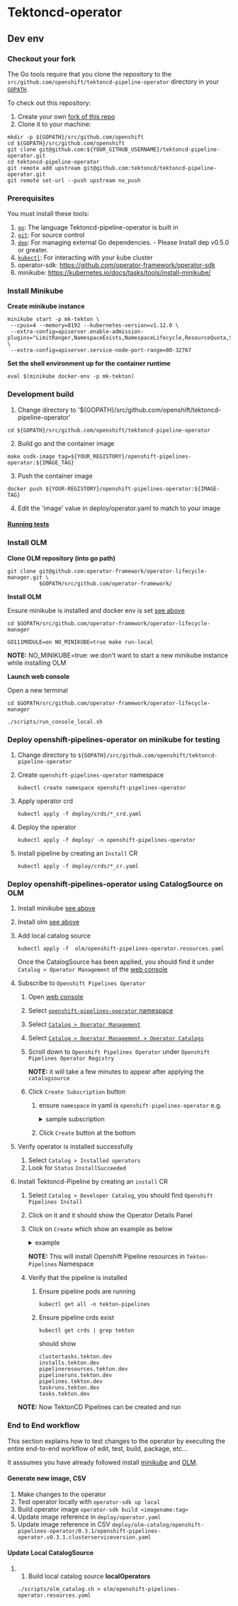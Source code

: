 # Tektoncd-operator

## Dev env

### Checkout your fork

The Go tools require that you clone the repository to the
`src/github.com/openshift/tektoncd-pipeline-operator` directory in your
[`GOPATH`](https://github.com/golang/go/wiki/SettingGOPATH).

To check out this repository:

1. Create your own
   [fork of this repo](https://help.github.com/articles/fork-a-repo/)
1. Clone it to your machine:

```shell
mkdir -p ${GOPATH}/src/github.com/openshift
cd ${GOPATH}/src/github.com/openshift
git clone git@github.com:${YOUR_GITHUB_USERNAME}/tektoncd-pipeline-operator.git
cd tektoncd-pipeline-operator
git remote add upstream git@github.com:tektoncd/tektoncd-pipeline-operator.git
git remote set-url --push upstream no_push
```

### Prerequisites
You must install these tools:

1. [`go`](https://golang.org/doc/install): The language Tektoncd-pipeline-operator is
   built in
1. [`git`](https://help.github.com/articles/set-up-git/): For source control
1. [`dep`](https://github.com/golang/dep): For managing external Go
   dependencies. - Please Install dep v0.5.0 or greater.
1. [`kubectl`](https://kubernetes.io/docs/tasks/tools/install-kubectl/): For
   interacting with your kube cluster
1. operator-sdk: https://github.com/operator-framework/operator-sdk
1. minikube: https://kubernetes.io/docs/tasks/tools/install-minikube/

### Install Minikube

**Create minikube instance**

```
minikube start -p mk-tekton \
 --cpus=4 --memory=8192 --kubernetes-version=v1.12.0 \
 --extra-config=apiserver.enable-admission-plugins="LimitRanger,NamespaceExists,NamespaceLifecycle,ResourceQuota,ServiceAccount,DefaultStorageClass,MutatingAdmissionWebhook"  \
 --extra-config=apiserver.service-node-port-range=80-32767
```

**Set the shell environment up for the container runtime**

```
eval $(minikube docker-env -p mk-tekton)
```

### Development build

1. Change directory to '${GOPATH}/src/github.com/openshift/tektoncd-pipeline-operator'
```
cd ${GOPATH}/src/github.com/openshift/tektoncd-pipeline-operator
```
2. Build go and the container image
```
make osdk-image tag=${YOUR_REGISTORY}/openshift-pipelines-operator:${IMAGE_TAG}
```
3. Push the container image
```
docker push ${YOUR-REGISTORY}/openshift-pipelines-operator:${IMAGE-TAG}
```
4. Edit the 'image' value in deploy/operator.yaml to match to your image

#### [Running tests](docs/tests.md)

### Install OLM

**Clone OLM repository (into go path)**

```
git clone git@github.com:operator-framework/operator-lifecycle-manager.git \
          $GOPATH/src/github.com/operator-framework/
```

**Install OLM**

Ensure minikube is installed and docker env is set [see above](#install-minikube)

```
cd $GOPATH/src/github.com/operator-framework/operator-lifecycle-manager
```
```
GO111MODULE=on NO_MINIKUBE=true make run-local
```
**NOTE:** NO_MINIKUBE=true: we don't want to start a new minikube instance while installing OLM

**Launch web console**

Open a new terminal

```
cd $GOPATH/src/github.com/operator-framework/operator-lifecycle-manager
```

```
./scripts/run_console_local.sh
```

### Deploy openshift-pipelines-operator on minikube for testing

1. Change directory to `${GOPATH}/src/github.com/openshift/tektoncd-pipeline-operator`

1. Create `openshift-pipelines-operator` namespace

   `kubectl create namespace openshift-pipelines-operator`

1. Apply operator crd

   `kubectl apply -f deploy/crds/*_crd.yaml`

1. Deploy the operator

    `kubectl apply -f deploy/ -n openshift-pipelines-operator`

1. Install pipeline by creating an `Install` CR

    `kubectl apply -f deploy/crds/*_cr.yaml`

### Deploy openshift-pipelines-operator using CatalogSource on OLM

1. Install minikube [see above](#install-minikube)
1. Install olm [see above](#install-olm)
1. Add local catalog source

    `kubectl apply -f  olm/openshift-pipelines-operator.resources.yaml`

    Once the CatalogSource has been applied, you should find it
    under `Catalog > Operator Management`  of the [web console]

1. Subscribe to `Openshift Pipelines Operator`
    1. Open [web console]
    1. Select [`openshift-pipelines-operator` namespace](http://localhost:9000/status/ns/openshift-pipelines-operator)
    1. Select [`Catalog > Operator Management`](http://0.0.0.0:9000/operatormanagement/ns/openshift-pipelines-operator)
    1. Select [`Catalog > Operator Management > Operator Catalogs`](http://0.0.0.0:9000/operatormanagement/ns/openshift-pipelines-operator/catalogsources)
    1. Scroll down to `Openshift Pipelines Operator` under `Openshift Pipelines Operator Registry`

        **NOTE:** it will take a few minutes to appear after applying the `catalogsource`

    1. Click `Create Subscription` button
        1. ensure `namespace` in yaml is `openshift-pipelines-operator` e.g.
            <details>
              <summary> sample subscription </summary>

              ```yaml
                apiVersion: operators.coreos.com/v1alpha1
                kind: Subscription
                metadata:
                  generateName: openshift-pipelines-operator-
                  namespace: openshift-pipelines-operator
                spec:
                  source: openshift-pipelines-operator-registry
                  sourceNamespace: openshift-pipelines-operator
                  name: openshift-pipelines-operator
                  startingCSV: openshift-pipelines-operator.v0.3.1
                  channel: alpha
              ```
            </details>
        1. Click `Create` button at the bottom

  1. Verify operator is installed successfully
      1. Select `Catalog > Installed operators`
      1. Look for `Status` `InstallSucceeded`

1. Install Tektoncd-Pipeline by creating an `install` CR
    1. Select `Catalog > Developer Catalog`, you should find `Openshift Pipelines Install`
    1. Click on it and it should show the Operator Details Panel
    1. Click on `Create` which show an example as below
        <details>
        <summary> example </summary>

        ```yaml
            apiVersion: tekton.dev/v1alpha1
            kind: Install
            metadata:
            name: pipelines-install
            namespace: openshift-pipelines-operator
            spec: {}
        ```
        </details>

        **NOTE:** This will install Openshift Pipeline resources in `Tekton-Pipelines` Namespace
    1. Verify that the pipeline is installed
        1. Ensure pipeline pods are running

           `kubectl get all -n tekton-pipelines`

        1. Ensure pipeline crds exist

           `kubectl get crds | grep tekton`

           should show

           ```shell
           clustertasks.tekton.dev
           installs.tekton.dev
           pipelineresources.tekton.dev
           pipelineruns.tekton.dev
           pipelines.tekton.dev
           taskruns.tekton.dev
           tasks.tekton.dev
           ```
    **NOTE:** Now TektonCD Pipelines can be created and run

### End to End workflow

This section explains how to test changes to the operator by executing the entire end-to-end workflow of edit, test, build, package, etc... 

It asssumes you have already followed install [minikube](#install-minikube) and [OLM](#install-olm).

#### Generate new image, CSV

1. Make changes to the operator
1. Test operator locally with `operator-sdk up local`
1. Build operator image `operator-sdk build <imagename:tag>`
1. Update image reference in `deploy/operator.yaml`
1. Update image reference in CSV `deploy/olm-catalog/openshift-pipelines-operator/0.3.1/openshift-pipelines-operator.v0.3.1.clusterserviceversion.yaml`

#### Update Local CatalogSource

1. 1. Build local catalog source **localOperators**

    `./scripts/olm_catalog.sh > olm/openshift-pipelines-operator.resources.yaml`

[web console]: http://localhost:9000

